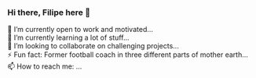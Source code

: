 ### Hi there, Filipe here 👋
🔭 I’m currently open to work and motivated...<br/>
🌱 I’m currently learning a lot of stuff...<br/>
👯 I’m looking to collaborate on challenging projects...<br/>
⚡ Fun fact: Former football coach in three different parts of mother earth...<br/>
📫 How to reach me: ...<br/>

